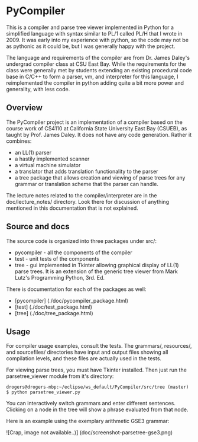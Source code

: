 # PyCompiler
This is a compiler and parse tree viewer implemented in Python for a simplified language with syntax 
similar to PL/1 called PL/H that I wrote in 2009.  It was early into my experience with python, so the 
code may not be as pythonic as it could be, but I was generally happy with the project.

The language and requirements of the compiler are from Dr. James Daley's undergrad compiler class at 
CSU East Bay. While the requirements for the class were 
generally met by students extending an existing procedural code base in C/C++ to form a parser, vm, and 
interpreter for this language, I reimplemented the compiler in python adding quite a bit more power
and generality, with less code. 

## Overview
The PyCompiler project is an implementation of a compiler based on the course work of CS4110 at 
California State University East Bay (CSUEB), as taught by Prof. James Daley.  It does not have any 
code generation.  Rather it combines:

- an LL(1) parser
- a hastily implemented scanner
- a virtual machine simulator
- a translator that adds translation functionality to the parser
- a tree package that allows creation and viewing of parse trees for any grammar or translation scheme 
that the parser can handle.  

The lecture notes related to the compiler/interpreter
are in the doc/lecture_notes/ directory.  Look there for discussion of anything mentioned in this
documentation that is not explained.  

## Source and docs
The source code is organized into three packages under src/:

- pycompiler - all the components of the compiler
- test - unit tests of the components
- tree - gui implemented in Tkinter allowing graphical display of LL(1) parse trees.  It is an
extension of the generic tree viewer from Mark Lutz's Programming Python, 3rd. Ed.  

There is documentation for each of the packages as well:
- [pycompiler] (./doc/pycompiler_package.html)
- [test] (./doc/test_package.html)
- [tree] (./doc/tree_package.html)

## Usage
For compiler usage examples, consult the tests.  The grammars/, resources/, and sourcefiles/ directories
have input and output files showing all compilation levels, and these files are actually used in
the tests.

For viewing parse trees, you must have Tkinter installed.  Then just run the parsetree_viewer module 
from it's directory:

```
drogers@drogers-mbp:~/eclipse/ws_default/PyCompiler/src/tree (master)
$ python parsetree_viewer.py
```

You can interactively switch grammars and enter different sentences.  Clicking on a
node in the tree will show a phrase evaluated from that node.

Here is an example using the exemplary arithmetic GSE3 grammar:

![Crap, image not available..)] (doc/screenshot-parsetree-gse3.png)
